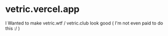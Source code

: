 # vetric.vercel.app

I Wanted to make vetric.wtf / vetric.club look good ( I'm not even paid to do this :/ )
